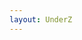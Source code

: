 ```yaml
---
layout: UnderZ
---
```


<!-- META HTTP-EQUIV="Refresh" CONTENT="0; URL=/UnderZ/Getting_Started"> -->
